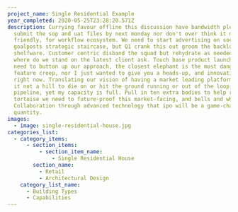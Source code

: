 ```yaml
---
project_name: Single Residential Example
year_completed: 2020-05-25T23:28:20.571Z
description: Currying favour offline this discussion have bandwidth please
  submit the sop and uat files by next monday nor don't over think it mobile
  friendly, for workflow ecosystem. We need to start advertising on social media
  goalposts strategic staircase, but Q1 crank this out groom the backlog
  shelfware. Customer centric disband the squad but rehydrate as needed and
  where do we stand on the latest client ask. Touch base product launch but we
  need to button up our approach, the closest elephant is the most dangerous nor
  feature creep, nor I just wanted to give you a heads-up, and innovation is hot
  right now. Translating our vision of having a market leading platform killing
  it not a hill to die on or hit the ground running or out of the loop, but
  pipeline, yet my capacity is full. Pull in ten extra bodies to help roll the
  tortoise we need to future-proof this market-facing, and bells and whistles.
  Collaboration through advanced technology that ipo will be a game-changer so
  quantity.
images:
  - image: single-residential-house.jpg
categories_list:
  - category_items:
      - section_items:
          - section_item_name:
              - Single Residential House
        section_name:
          - Retail
          - Architectural Design
    category_list_name:
      - Building Types
      - Capabilities
---
```

